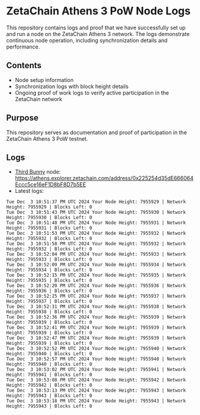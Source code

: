 # ZetaChain Athens 3 PoW Node Logs
This repository contains logs and proof that we have successfully set up and run a node on the ZetaChain Athens 3 network. The logs demonstrate continuous node operation, including synchronization details and performance.

## Contents
- Node setup information
- Synchronization logs with block height details
- Ongoing proof of work logs to verify active participation in the ZetaChain network

## Purpose
This repository serves as documentation and proof of participation in the ZetaChain Athens 3 PoW testnet.

## Logs

- [Third Bunny](https://thirdbunny.xyz/) node: https://athens.explorer.zetachain.com/address/0x225254d35dE666064Eccc5ce16eF1D8bF8D7b5EE
- Latest logs:
```
Tue Dec  3 10:51:37 PM UTC 2024 Your Node Height: 7955929 | Network Height: 7955929 | Blocks Left: 0
Tue Dec  3 10:51:43 PM UTC 2024 Your Node Height: 7955930 | Network Height: 7955930 | Blocks Left: 0
Tue Dec  3 10:51:48 PM UTC 2024 Your Node Height: 7955931 | Network Height: 7955931 | Blocks Left: 0
Tue Dec  3 10:51:53 PM UTC 2024 Your Node Height: 7955932 | Network Height: 7955932 | Blocks Left: 0
Tue Dec  3 10:51:58 PM UTC 2024 Your Node Height: 7955932 | Network Height: 7955932 | Blocks Left: 0
Tue Dec  3 10:52:04 PM UTC 2024 Your Node Height: 7955933 | Network Height: 7955933 | Blocks Left: 0
Tue Dec  3 10:52:09 PM UTC 2024 Your Node Height: 7955934 | Network Height: 7955934 | Blocks Left: 0
Tue Dec  3 10:52:15 PM UTC 2024 Your Node Height: 7955935 | Network Height: 7955935 | Blocks Left: 0
Tue Dec  3 10:52:20 PM UTC 2024 Your Node Height: 7955936 | Network Height: 7955936 | Blocks Left: 0
Tue Dec  3 10:52:25 PM UTC 2024 Your Node Height: 7955937 | Network Height: 7955937 | Blocks Left: 0
Tue Dec  3 10:52:31 PM UTC 2024 Your Node Height: 7955938 | Network Height: 7955938 | Blocks Left: 0
Tue Dec  3 10:52:36 PM UTC 2024 Your Node Height: 7955939 | Network Height: 7955939 | Blocks Left: 0
Tue Dec  3 10:52:41 PM UTC 2024 Your Node Height: 7955939 | Network Height: 7955939 | Blocks Left: 0
Tue Dec  3 10:52:47 PM UTC 2024 Your Node Height: 7955939 | Network Height: 7955939 | Blocks Left: 0
Tue Dec  3 10:52:52 PM UTC 2024 Your Node Height: 7955940 | Network Height: 7955940 | Blocks Left: 0
Tue Dec  3 10:52:57 PM UTC 2024 Your Node Height: 7955940 | Network Height: 7955940 | Blocks Left: 0
Tue Dec  3 10:53:02 PM UTC 2024 Your Node Height: 7955941 | Network Height: 7955941 | Blocks Left: 0
Tue Dec  3 10:53:08 PM UTC 2024 Your Node Height: 7955942 | Network Height: 7955942 | Blocks Left: 0
Tue Dec  3 10:53:13 PM UTC 2024 Your Node Height: 7955943 | Network Height: 7955943 | Blocks Left: 0
Tue Dec  3 10:53:18 PM UTC 2024 Your Node Height: 7955943 | Network Height: 7955943 | Blocks Left: 0
```

